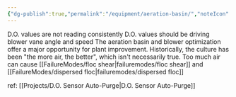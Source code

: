 ```yaml
---
{"dg-publish":true,"permalink":"/equipment/aeration-basin/","noteIcon":"","created":"2025-05-20T09:18:16.062-05:00"}
---
```


D.O. values are not reading consistently 
D.O. values should be driving  blower vane angle and speed
The aeration basin and blower optimization offer a major opportunity for plant improvement. Historically, the culture has been "the more air, the better", which isn't necessarily true. Too much air can cause [[FailureModes/floc shear\|failuremodes/floc shear]] and [[FailureModes/dispersed floc\|failuremodes/dispersed floc]] 

ref:
[[Projects/D.O. Sensor Auto-Purge\|D.O. Sensor Auto-Purge]]